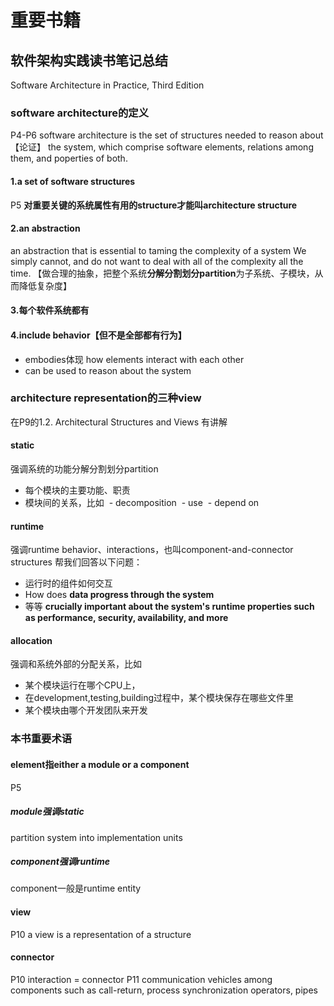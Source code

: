 

# 重要书籍
## 软件架构实践读书笔记总结
Software Architecture in Practice, Third Edition

### software architecture的定义
P4-P6
software architecture is the set of structures needed to reason about【论证】 the system,
which comprise software elements, relations among them, and poperties of both.

#### 1.a set of software structures

P5
**对重要关键的系统属性有用的structure才能叫architecture structure**

#### 2.an abstraction 
an abstraction that is essential to taming the complexity of a system
We simply cannot, and do not want to deal with all of the complexity all the time.
【做合理的抽象，把整个系统**分解分割划分partition**为子系统、子模块，从而降低复杂度】

#### 3.每个软件系统都有

#### 4.include behavior【但不是全部都有行为】

- embodies体现 how elements interact with each other
- can be used to reason about the system



### architecture representation的三种view
在P9的1.2. Architectural Structures and Views 有讲解
#### static
强调系统的功能分解分割划分partition
- 每个模块的主要功能、职责
- 模块间的关系，比如
  - decomposition
  - use
  - depend on

#### runtime
强调runtime behavior、interactions，也叫component-and-connector structures
帮我们回答以下问题：
- 运行时的组件如何交互
- How does **data progress through the system**
- 等等
**crucially important about the system's runtime properties 
such as performance, security, availability, and more**

#### allocation
强调和系统外部的分配关系，比如
- 某个模块运行在哪个CPU上，
- 在development,testing,building过程中，某个模块保存在哪些文件里
- 某个模块由哪个开发团队来开发

### 本书重要术语
#### element指either a module or a component
P5
##### module强调static
partition system into implementation units

##### component强调runtime
component一般是runtime entity

#### view
P10 
a view is a representation of a structure

#### connector
P10 
interaction = connector
P11 
communication vehicles among components such as call-return, process synchronization operators, pipes



